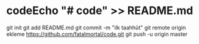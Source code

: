 # codeEcho "# code" >> README.md 
  git init 
  git add README.md 
  git commit -m "ilk taahhüt" 
  git remote origin ekleme https://github.com/fatalmortal/code.git
   git push -u origin master
